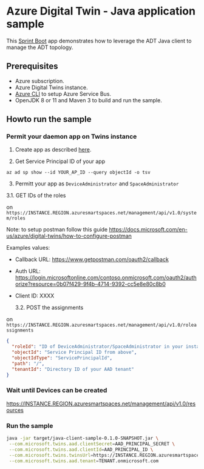 # Azure Digital Twin - Java application sample

This [Sprint Boot](https://spring.io/projects/spring-boot) app demonstrates how to leverage the ADT Java client to manage the ADT topology.

## Prerequisites

- Azure subscription.
- Azure Digital Twins instance.
- [Azure CLI](https://docs.microsoft.com/en-us/cli/azure/install-azure-cli) to setup Azure Service Bus.
- OpenJDK 8 or 11 and Maven 3 to build and run the sample.

## Howto run the sample

### Permit your daemon app on Twins instance

1. Create app as described [here](https://docs.microsoft.com/en-us/azure/digital-twins/how-to-configure-postman).

2. Get Service Principal ID of your app

```shell
az ad sp show --id YOUR_AP_ID --query objectId -o tsv
```

3. Permitt your app as `DeviceAdministrator` and `SpaceAdministrator`

3.1. GET IDs of the roles

on `https://INSTANCE.REGION.azuresmartspaces.net/management/api/v1.0/system/roles`

Note: to setup postman follow this guide https://docs.microsoft.com/en-us/azure/digital-twins/how-to-configure-postman

Examples values:

- Callback URL: https://www.getpostman.com/oauth2/callback
- Auth URL: https://login.microsoftonline.com/contoso.onmicrosoft.com/oauth2/authorize?resource=0b07f429-9f4b-4714-9392-cc5e8e80c8b0
- Client ID: XXXX

  3.2. POST the assignments

on `https://INSTANCE.REGION.azuresmartspaces.net/management/api/v1.0/roleassignments`

```json
{
  "roleId": "ID of DeviceAdministrator/SpaceAdministrator in your instance",
  "objectId": "Service Principal ID from above",
  "objectIdType": "ServicePrincipalId",
  "path": "/",
  "tenantId": "Directory ID of your AAD tenant"
}
```

### Wait until Devices can be created

https://INSTANCE.REGION.azuresmartspaces.net/management/api/v1.0/resources

### Run the sample

```bash
java -jar target/java-client-sample-0.1.0-SNAPSHOT.jar \
 --com.microsoft.twins.aad.clientSecret=AAD_PRINCIPAL_SECRET \
 --com.microsoft.twins.aad.clientId=AAD_PRINCIPAL_ID \
 --com.microsoft.twins.twinsUrl=https://INSTANCE.REGION.azuresmartspaces.net/management \
 --com.microsoft.twins.aad.tenant=TENANT.onmicrosoft.com
```
